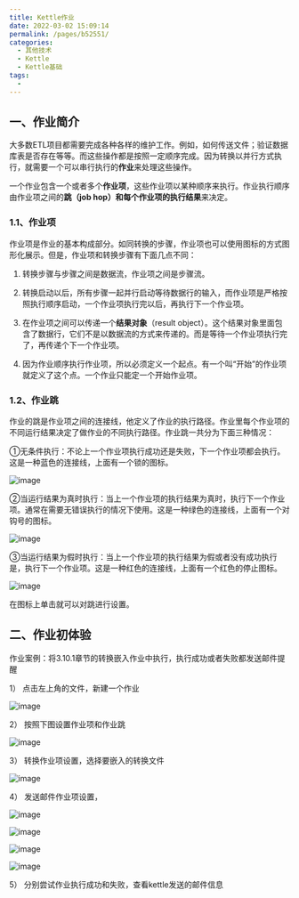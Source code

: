 ```yaml
---
title: Kettle作业
date: 2022-03-02 15:09:14
permalink: /pages/b52551/
categories:
  - 其他技术
  - Kettle
  - Kettle基础
tags:
  - 
---
```




## 一、作业简介

大多数ETL项目都需要完成各种各样的维护工作。例如，如何传送文件；验证数据库表是否存在等等。而这些操作都是按照一定顺序完成。因为转换以并行方式执行，就需要一个可以串行执行的**作业**来处理这些操作。

一个作业包含一个或者多个**作业项**，这些作业项以某种顺序来执行。作业执行顺序由作业项之间的**跳（job hop）**和每个作业项的**执行结果**来决定。

### 1.1、作业项

作业项是作业的基本构成部分。如同转换的步骤，作业项也可以使用图标的方式图形化展示。但是，作业项和转换步骤有下面几点不同：

1. 转换步骤与步骤之间是数据流，作业项之间是步骤流。

2. 转换启动以后，所有步骤一起并行启动等待数据行的输入，而作业项是严格按照执行顺序启动，一个作业项执行完以后，再执行下一个作业项。

3. 在作业项之间可以传递一个**结果对象**（result object）。这个结果对象里面包含了数据行，它们不是以数据流的方式来传递的。而是等待一个作业项执行完了，再传递个下一个作业项。

4. 因为作业顺序执行作业项，所以必须定义一个起点。有一个叫“开始”的作业项就定义了这个点。一个作业只能定一个开始作业项。

### 1.2、作业跳

作业的跳是作业项之间的连接线，他定义了作业的执行路径。作业里每个作业项的不同运行结果决定了做作业的不同执行路径。作业跳一共分为下面三种情况：

①无条件执行：不论上一个作业项执行成功还是失败，下一个作业项都会执行。这是一种蓝色的连接线，上面有一个锁的图标。

![image](https://cdn.jsdelivr.net/gh/Weibw162/image-hosting@dev/Kettle/image.5cmcdfwgou00.webp)

②当运行结果为真时执行：当上一个作业项的执行结果为真时，执行下一个作业项。通常在需要无错误执行的情况下使用。这是一种绿色的连接线，上面有一个对钩号的图标。

![image](https://cdn.jsdelivr.net/gh/Weibw162/image-hosting@dev/Kettle/image.4t9woigz6qs0.webp)

③当运行结果为假时执行：当上一个作业项的执行结果为假或者没有成功执行是，执行下一个作业项。这是一种红色的连接线，上面有一个红色的停止图标。

![image](https://cdn.jsdelivr.net/gh/Weibw162/image-hosting@dev/Kettle/image.6lxlhj802rk0.webp)

在图标上单击就可以对跳进行设置。

## 二、作业初体验

作业案例：将3.10.1章节的转换嵌入作业中执行，执行成功或者失败都发送邮件提醒

1） 点击左上角的文件，新建一个作业

![image](https://cdn.jsdelivr.net/gh/Weibw162/image-hosting@dev/Kettle/image.4r8qyrlc59c0.webp)

2） 按照下图设置作业项和作业跳

![image](https://cdn.jsdelivr.net/gh/Weibw162/image-hosting@dev/Kettle/image.5m0kfk1y39k0.webp)

3） 转换作业项设置，选择要嵌入的转换文件

![image](https://cdn.jsdelivr.net/gh/Weibw162/image-hosting@dev/Kettle/image.54af7d2uptc0.webp)

4） 发送邮件作业项设置，

![image](https://cdn.jsdelivr.net/gh/Weibw162/image-hosting@dev/Kettle/image.56ff5vhgbfw0.webp)

![image](https://cdn.jsdelivr.net/gh/Weibw162/image-hosting@dev/Kettle/image.56rc2lt72nc0.webp)

![image](https://cdn.jsdelivr.net/gh/Weibw162/image-hosting@dev/Kettle/image.sbig7ltgpi8.webp)

![image](https://cdn.jsdelivr.net/gh/Weibw162/image-hosting@dev/Kettle/image.675hwlxzpd40.webp)

5） 分别尝试作业执行成功和失败，查看kettle发送的邮件信息